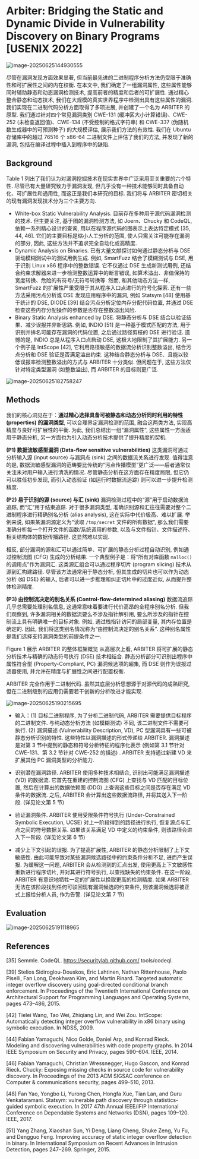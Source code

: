 # Arbiter: Bridging the Static and Dynamic Divide in Vulnerability Discovery on Binary Programs [USENIX 2022]

![image-20250625144930555](assets/image-20250625144930555.png)

尽管在漏洞发现方面效果显著, 但当前最先进的二进制程序分析方法仍受限于准确性和可扩展性之间的内在权衡. 在本文中, 我们确定了一组漏洞属性, 这些属性能够同时辅助静态和动态漏洞检测技术, 提高前者的精度和后者的可扩展性. 通过精心整合静态和动态技术, 我们在大规模的真实世界程序中检测出具有这些属性的漏洞. 我们实现在二进制代码分析方面取得了多项进展, 并创建了一个名为 ARBITER 的原型. 我们通过针对四个常见漏洞类别 CWE-131 (缓冲区大小计算错误)、CWE-252 (未检查返回值)、CWE-134 (不受控制的格式字符串) 和 CWE-337 (伪随机数生成器中的可预测种子) 的大规模评估, 展示我们方法的有效性. 我们在 Ubuntu 存储库中的超过 76516 个 x86-64 二进制文件上评估了我们的方法, 并发现了新的漏洞, 包括在编译过程中插入到程序中的缺陷. 

## Background

Table 1 列出了我们认为对漏洞挖掘技术在现实世界中广泛采用至关重要的六个特性. 尽管已有大量研究致力于漏洞发现, 但几乎没有一种技术能够同时具备自动化、可扩展性和通用性, 而这正是我们本研究的目标. 我们将与 ARBITER 密切相关的现有漏洞发现技术分为三个主要方向. 

+ White-box Static Vulnerability Analysis. 目前存在多种用于源代码漏洞检测的技术. 但主要关注, 基于图的漏洞检测方法, 如 Joern、Chucky 和 CodeQL, 依赖一系列精心设计的查询, 用以在程序源代码的图表示上表达特定模式 [35, 44, 46]. 它们的主要目标是缩小人工分析的范围, 使人只需关注可能存在漏洞的部分, 因此, 这些方法并不追求完全自动化或高精度. 
+ Dynamic Analysis on Binaries. 已有大量文献探讨如何通过静态分析与 DSE 驱动模糊测试中的测试用例生成. 例如, SmartFuzz 结合了模糊测试与 DSE, 用于识别 Linux x86 程序中的整数错误. 它不仅通过 DSE 生成新测试用例, 还结合约束求解器来进一步检测整数运算中的断言错误, 如算术溢出、非值保持的宽度转换、危险的有符号/无符号转换等. 然而, 和其他动态方法一样, SmartFuzz 的扩展性严重受限于其从程序入口点进行的符号化探索. 还有一些方法采用污点分析或 DSE 发现应用程序中的漏洞, 例如 Statsym [48] 使用基于统计的 DSE, DIODE [39] 结合污点分析定位内存分配代码位置, 并通过 DSE 检查这些内存分配操作的参数是否存在整数溢出风险. 
+ Binary Static Analysis enhanced by DSE. 将静态分析与 DSE 结合以验证结果、减少误报并非新思路. 例如, INDIO [51] 是一种基于模式匹配的方法, 用于识别并排名可能存在漏洞的代码位置, 之后通过路径剪枝的 DSE 进行验证. 遗憾的是, INDIO 总是从程序入口点启动 DSE, 这极大地限制了其扩展能力. 另一个例子是 IntScope [42], 它利用路径敏感的数据流分析识别整数溢出, 结合污点分析和 DSE 验证是否满足溢出约束. 这种结合静态分析与 DSE、且能以较低误报率检测整数溢出的方式与 ARBITER 十分类似. 但问题在于, 这些方法仅针对特定类型漏洞 (如整数溢出), 而 ARBITER 的目标则更广泛. 

![image-20250625182758247](assets/image-20250625182758247.png)



## Methods

我们的核心洞见在于：**通过精心选择具备可被静态和动态分析同时利用的特性 (properties) 的漏洞类型**, 可以合理界定漏洞检测的范围, 融合这两类方法, 实现高精度与良好可扩展性的平衡. 为此, 我们总结出一组“漏洞属性”, 这些属性一方面适用于静态分析, 另一方面也为引入动态分析技术提供了提升精度的契机. 

**(P1) 数据流敏感型漏洞 (Data-flow sensitive vulnerabilities)**
 这类漏洞可通过分析输入源 (input source) 与漏洞点 (sink) 之间的数据流关系进行发现. 值得注意的是, 数据流敏感型漏洞的范畴要比传统的“污点传播模型”更广泛——后者通常仅关注未对用户输入进行清洗的情况. 尽管静态分析在这方面存在精度局限, 但它仍可以胜任初步发现, 而引入动态验证 (如运行时数据流追踪) 则可以进一步提升检测精度. 

**(P2) 易于识别的源 (source) 与汇 (sink)**
 漏洞检测过程中的“源”用于启动数据流追踪, 而“汇”用于结束追踪. 对于很多漏洞类型, 准确识别源和汇往往需要对整个二进制程序进行精确别名分析 (alias analysis), 这在实际中代价极高、难以扩展. 举例来说, 如果某漏洞源定义为“读取 `/tmp/secret` 文件的所有数据”, 那么我们需要准确分析每一个打开文件的函数/系统调用的参数, 以及与文件指针、文件描述符、相关结构体的数据传播路径. 这显然难以实现. 

相反, 部分漏洞的源和汇可以通过简单、可扩展的静态分析过程自动识别, 例如通过控制流图 (CFG) 生成的分析结果. 一个典型例子是：将“所有对库函数 `malloc()` 的调用点”作为漏洞汇. 这类源汇组合可以通过程序切片 (program slicing) 技术从源到汇构建路径. 尽管该方法通常用于静态分析, 但其生成的切片也可以作为动态分析 (如 DSE) 的输入, 后者可以进一步推理和纠正切片中的过度近似, 从而提升整体检测精度. 

**(P3) 由控制流决定的别名关系 (Control-flow-determined aliasing)**
 数据流追踪几乎总需要处理别名信息, 这通常意味着要进行代价高昂的全程序别名分析. 但我们观察到, 许多漏洞相关的数据流要么不涉及指针解引用, 要么所涉及的指针在控制流上具有明确唯一的目标对象. 例如, 通过栈指针访问的局部变量, 其内存位置是确定的. 因此, 我们将这类别名情况称为“由控制流决定的别名关系”. 这种别名属性是我们选择支持漏洞类型的前提条件之一. 

Figure 1 展示 ARBITER 的整体框架概览 从高层次上看, ARBITER 将可扩展的静态分析技术与精确的动态符号执行 (DSE) 技术相结合. 静态分析部分可识别出程序中属性符合型 (Property-Compliant, PC) 漏洞候选项的超集, 而 DSE 则作为误报过滤器使用, 并允许在精度与扩展性之间进行配置权衡. 

ARBITER 完全作用于二进制代码. 虽然其底层分析思想源于对源代码的成熟研究, 但在二进制级别的应用仍需要若干创新的分析改进才能实现. 

![image-20250625190215695](assets/image-20250625190215695.png)

+ 输入：(1) 目标二进制程序, 为了分析二进制代码, ARBITER 需要提供目标程序的二进制文件. 与纯动态分析方法 (如模糊测试) 不同, 该二进制文件不需要可执行. (2) 漏洞描述 (Vulnerability Description, VD), PC 型漏洞具有一些可被静态分析识别的特性. 这些特性以漏洞描述的形式传递给 ARBITER. 漏洞描述是对第 3 节中提到的静态和符号分析特征的程序化表示 (例如第 3.1 节针对 CWE-131、第 3.2 节针对 CWE-252 的描述) . ARBITER 支持通过新建 VD 来扩展其他 PC 漏洞类型的分析能力. 

+ 识别潜在漏洞路径. ARBITER 使用多种技术相结合, 识别出可能满足漏洞描述 (VD) 的数据流. 它首先在重建的控制流图 (CFG) 上查找与 VD 匹配的目标位置, 然后在计算出的数据依赖图 (DDG) 上查询这些目标之间是否存在满足 VD 条件的数据流. 之后, ARBITER 会计算出这些数据流路径, 并将其送入下一阶段. (详见论文第 5 节)

+ 验证漏洞条件. ARBITER 使用受限条件符号执行 (Under-Constrained Symbolic Execution, UCSE) 对上一阶段得到的路径进行执行, 恢复源点与汇点之间的符号数据关系. 如果该关系满足 VD 中定义的约束条件, 则该路径会进入下一阶段. (详见论文第 6 节)

+ 减少上下文引起的误报. 为了提高扩展性, ARBITER 的静态分析限制了上下文敏感性. 由此可能导致对某些漏洞候选路径中的约束条件分析不足, 进而产生误报. 为缓解这一问题, ARBITER 会从检测到的汇点出发, 使用更高上下文敏感性重新进行程序切片, 并对其进行符号执行, 以查找缺失的约束条件. 在这一阶段, ARBITER 有意识地牺牲一定的扩展性以换取更高的检测精度. 如果 ARBITER 无法在该阶段找到任何可驳回现有漏洞候选的约束条件, 则该漏洞候选将被正式上报给分析人员, 作为告警. (详见论文第 7 节)



## Evaluation

![image-20250625191118965](assets/image-20250625191118965.png)





## References

[35] Semmle. CodeQL. https://securitylab.github.com/ tools/codeql.

[39] Stelios Sidiroglou-Douskos, Eric Lahtinen, Nathan Rittenhouse, Paolo Piselli, Fan Long, Deokhwan Kim, and Martin Rinard. Targeted automatic integer overflow discovery using goal-directed conditional branch enforcement. In Proceedings of the Twentieth International Conference on Architectural Support for Programming Languages and Operating Systems, pages 473–486, 2015.

[42] Tielei Wang, Tao Wei, Zhiqiang Lin, and Wei Zou. IntScope: Automatically detecting integer overflow vulnerability in x86 binary using symbolic execution. In NDSS, 2009.

[44] Fabian Yamaguchi, Nico Golde, Daniel Arp, and Konrad Rieck. Modeling and discovering vulnerabilities with code property graphs. In 2014 IEEE Symposium on Security and Privacy, pages 590–604. IEEE, 2014.

[46] Fabian Yamaguchi, Christian Wressnegger, Hugo Gascon, and Konrad Rieck. Chucky: Exposing missing checks in source code for vulnerability discovery. In Proceedings of the 2013 ACM SIGSAC conference on Computer & communications security, pages 499–510, 2013.

[48] Fan Yao, Yongbo Li, Yurong Chen, Hongfa Xue, Tian Lan, and Guru Venkataramani. Statsym: vulnerable path discovery through statistics-guided symbolic execution. In 2017 47th Annual IEEE/IFIP International Conference on Dependable Systems and Networks (DSN), pages 109–120. IEEE, 2017.

[51] Yang Zhang, Xiaoshan Sun, Yi Deng, Liang Cheng, Shuke Zeng, Yu Fu, and Dengguo Feng. Improving accuracy of static integer overflow detection in binary. In International Symposium on Recent Advances in Intrusion Detection, pages 247–269. Springer, 2015.


